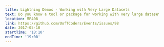 ```yaml
---
title: Lightning Demos - Working with Very Large Datasets
text: Do you know a tool or package for working with very large datasets (on the order or GB/TB)? Or want to learn more? Come see our quick (10 min or less) demos on this topic.
location: MP408
link: https://github.com/UofTCoders/Events/issues/98
date: 2017-05-10
startTime: '18:10'
endTime: '19:00'
---
```

